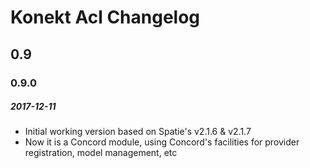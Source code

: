 # Konekt Acl Changelog

## 0.9

### 0.9.0
##### 2017-12-11

- Initial working version based on Spatie's v2.1.6 & v2.1.7
- Now it is a Concord module, using Concord's facilities for provider registration, model management, etc
